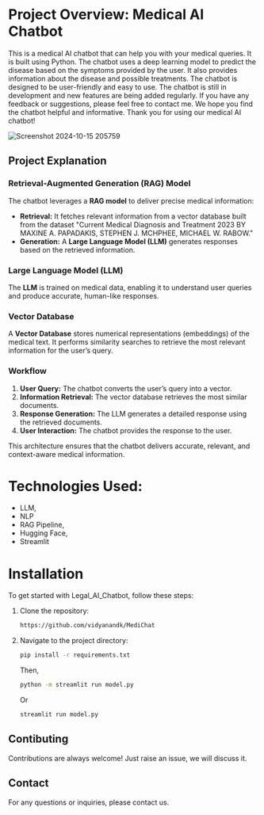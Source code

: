# Project Overview: Medical AI Chatbot

This is a medical AI chatbot that can help you with your medical queries. It is built using Python. The chatbot uses a deep learning model to predict the disease based 
on the symptoms provided by the user. It also provides information about the disease and possible treatments. The chatbot is designed to be user-friendly and easy to use. 
The chatbot is still in development and new features are being added regularly. If you have any feedback or suggestions, please feel free to contact me. We hope you find 
the chatbot helpful and informative. Thank you for using our medical AI chatbot!

![Screenshot 2024-10-15 205759](https://github.com/user-attachments/assets/5fa33f81-307d-4f38-ad7b-d635cee85430)


## Project Explanation

### Retrieval-Augmented Generation (RAG) Model

The chatbot leverages a **RAG model** to deliver precise medical information:
- **Retrieval:** It fetches relevant information from a vector database built from the dataset "Current Medical Diagnosis and Treatment 2023 BY MAXINE A. PAPADAKIS, STEPHEN J. MCHPHEE, MICHAEL W. RABOW."
- **Generation:** A **Large Language Model (LLM)** generates responses based on the retrieved information.

### Large Language Model (LLM)

The **LLM** is trained on medical data, enabling it to understand user queries and produce accurate, human-like responses.

### Vector Database

A **Vector Database** stores numerical representations (embeddings) of the medical text. It performs similarity searches to retrieve the most relevant information for the user’s query.

### Workflow

1. **User Query:** The chatbot converts the user’s query into a vector.
2. **Information Retrieval:** The vector database retrieves the most similar documents.
3. **Response Generation:** The LLM generates a detailed response using the retrieved documents.
4. **User Interaction:** The chatbot provides the response to the user.

This architecture ensures that the chatbot delivers accurate, relevant, and context-aware medical information.

# Technologies Used: 
  - LLM,
  - NLP
  - RAG Pipeline,
  - Hugging Face,
  - Streamlit

# Installation
To get started with Legal_AI_Chatbot, follow these steps:
 1. Clone the repository:
    ```bash
    https://github.com/vidyanandk/MediChat
    ```
 2. Navigate to the project directory:

    ```bash
    pip install -r requirements.txt
    ```

     Then,
    ```bash
    python -m streamlit run model.py
    ```
    Or
    ```bash
    streamlit run model.py
    ```

## Contibuting
Contributions are always welcome! Just raise an issue, we will discuss it.

## Contact
For any questions or inquiries, please contact us.
